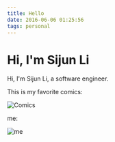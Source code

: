 ```yaml
---
title: Hello
date: 2016-06-06 01:25:56
tags: personal
---
```

# Hi, I'm Sijun Li

Hi, I'm Sijun Li, a software engineer.

This is my favorite comics:

![Comics ](http://7xtfb3.com2.z0.glb.clouddn.com/coder.jpg)



me:

![me](http://7xtfb3.com2.z0.glb.clouddn.com/me.jpg)
